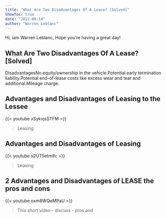 ```yaml
---
title: "What Are Two Disadvantages Of A Lease? [Solved]"
ShowToc: true 
date: "2022-08-14"
author: "Warren Leblanc" 
---
```


Hi, iam Warren Leblanc, Hope you're having a great day!
## What Are Two Disadvantages Of A Lease? [Solved]
DisadvantagesNo equity/ownership in the vehicle.Potential early termination liability.Potential end-of-lease costs like excess wear and tear and additional.Mileage charge.

## Advantages and Disadvantages of Leasing to the Lessee
{{< youtube xSykvjsSTFM >}}
>Leasing

## Advantages and Disadvantages of Leasing
{{< youtube s2UT5etmifc >}}
>Leasing

## 2  Advantages and Disadvantages of LEASE  the pros and cons
{{< youtube oxm8WQeMPaU >}}
>This short video - discuss - pros and 

